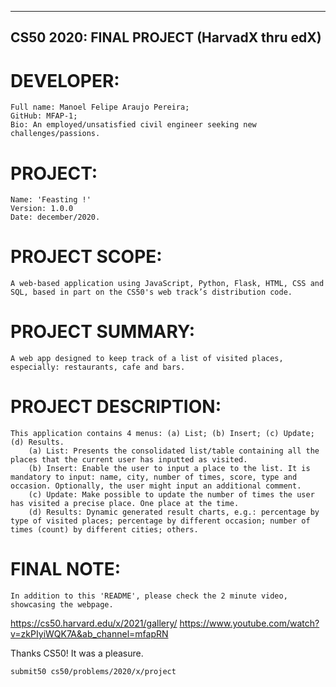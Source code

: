 ---------------------------------------------
CS50 2020: FINAL PROJECT (HarvadX thru edX)
---------------------------------------------


# DEVELOPER:
    Full name: Manoel Felipe Araujo Pereira;
    GitHub: MFAP-1;
    Bio: An employed/unsatisfied civil engineer seeking new challenges/passions.


# PROJECT:
    Name: 'Feasting !'
    Version: 1.0.0
    Date: december/2020.


# PROJECT SCOPE:
    A web-based application using JavaScript, Python, Flask, HTML, CSS and SQL, based in part on the CS50's web track’s distribution code.
    
    
# PROJECT SUMMARY:
    A web app designed to keep track of a list of visited places, especially: restaurants, cafe and bars.


# PROJECT DESCRIPTION:
    This application contains 4 menus: (a) List; (b) Insert; (c) Update; (d) Results.
        (a) List: Presents the consolidated list/table containing all the places that the current user has inputted as visited.
        (b) Insert: Enable the user to input a place to the list. It is mandatory to input: name, city, number of times, score, type and occasion. Optionally, the user might input an additional comment.
        (c) Update: Make possible to update the number of times the user has visited a precise place. One place at the time. 
        (d) Results: Dynamic generated result charts, e.g.: percentage by type of visited places; percentage by different occasion; number of times (count) by different cities; others.


# FINAL NOTE:
    In addition to this 'README', please check the 2 minute video, showcasing the webpage.
https://cs50.harvard.edu/x/2021/gallery/
https://www.youtube.com/watch?v=zkPIyiWQK7A&ab_channel=mfapRN
    

Thanks CS50! It was a pleasure.




~~~~~~~~~~~~~~~~~~~~~~~~~~~~~~~~~~~~~~~~~~~~
submit50 cs50/problems/2020/x/project